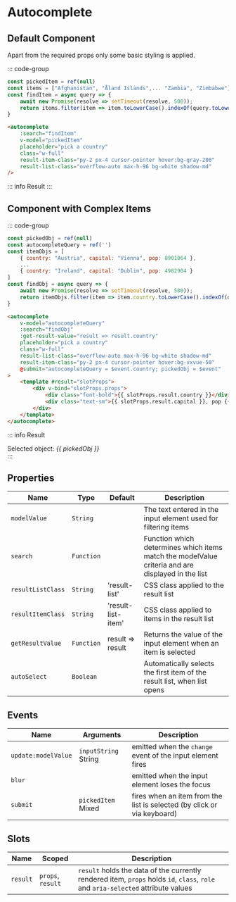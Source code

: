 <script setup>
    import Autocomplete from "../../src/components/autocomplete.vue"
    import { ref } from "vue"
    const pickedItem = ref(null)
    const items = ["Afghanistan", "Åland Islands", "Albania", "Algeria", "American Samoa", "Andorra", "Angola", "Anguilla", "Antarctica", "Antigua and Barbuda", "Argentina", "Armenia", "Aruba", "Australia", "Austria", "Azerbaijan", "Bahamas", "Bahrain", "Bangladesh", "Barbados", "Belarus", "Belgium", "Belize", "Benin", "Bermuda", "Bhutan", "Bolivia, Plurinational State of", "Bonaire, Sint Eustatius and Saba", "Bosnia and Herzegovina", "Botswana", "Bouvet Island", "Brazil", "British Indian Ocean Territory", "Brunei Darussalam", "Bulgaria", "Burkina Faso", "Burundi", "Cambodia", "Cameroon", "Canada", "Cape Verde", "Cayman Islands", "Central African Republic", "Chad", "Chile", "China", "Christmas Island", "Cocos (Keeling) Islands", "Colombia", "Comoros", "Congo", "Congo, the Democratic Republic of the", "Cook Islands", "Costa Rica", "Côte d'Ivoire", "Croatia", "Cuba", "Curaçao", "Cyprus", "Czech Republic", "Denmark", "Djibouti", "Dominica", "Dominican Republic", "Ecuador", "Egypt", "El Salvador", "Equatorial Guinea", "Eritrea", "Estonia", "Ethiopia", "Falkland Islands (Malvinas)", "Faroe Islands", "Fiji", "Finland", "France", "French Guiana", "French Polynesia", "French Southern Territories", "Gabon", "Gambia", "Georgia", "Germany", "Ghana", "Gibraltar", "Greece", "Greenland", "Grenada", "Guadeloupe", "Guam", "Guatemala", "Guernsey", "Guinea", "Guinea-Bissau", "Guyana", "Haiti", "Heard Island and McDonald Islands", "Holy See (Vatican City State)", "Honduras", "Hong Kong", "Hungary", "Iceland", "India", "Indonesia", "Iran, Islamic Republic of", "Iraq", "Ireland", "Isle of Man", "Israel", "Italy", "Jamaica", "Japan", "Jersey", "Jordan", "Kazakhstan", "Kenya", "Kiribati", "Korea, Democratic People's Republic of", "Korea, Republic of", "Kuwait", "Kyrgyzstan", "Lao People's Democratic Republic", "Latvia", "Lebanon", "Lesotho", "Liberia", "Libya", "Liechtenstein", "Lithuania", "Luxembourg", "Macao", "Macedonia, the Former Yugoslav Republic of", "Madagascar", "Malawi", "Malaysia", "Maldives", "Mali", "Malta", "Marshall Islands", "Martinique", "Mauritania", "Mauritius", "Mayotte", "Mexico", "Micronesia, Federated States of", "Moldova, Republic of", "Monaco", "Mongolia", "Montenegro", "Montserrat", "Morocco", "Mozambique", "Myanmar", "Namibia", "Nauru", "Nepal", "Netherlands", "New Caledonia", "New Zealand", "Nicaragua", "Niger", "Nigeria", "Niue", "Norfolk Island", "Northern Mariana Islands", "Norway", "Oman", "Pakistan", "Palau", "Palestine, State of", "Panama", "Papua New Guinea", "Paraguay", "Peru", "Philippines", "Pitcairn", "Poland", "Portugal", "Puerto Rico", "Qatar", "Réunion", "Romania", "Russian Federation", "Rwanda", "Saint Barthélemy", "Saint Helena, Ascension and Tristan da Cunha", "Saint Kitts and Nevis", "Saint Lucia", "Saint Martin (French part)", "Saint Pierre and Miquelon", "Saint Vincent and the Grenadines", "Samoa", "San Marino", "Sao Tome and Principe", "Saudi Arabia", "Senegal", "Serbia", "Seychelles", "Sierra Leone", "Singapore", "Sint Maarten (Dutch part)", "Slovakia", "Slovenia", "Solomon Islands", "Somalia", "South Africa", "South Georgia and the South Sandwich Islands", "South Sudan", "Spain", "Sri Lanka", "Sudan", "Suriname", "Svalbard and Jan Mayen", "Swaziland", "Sweden", "Switzerland", "Syrian Arab Republic", "Taiwan, Province of China", "Tajikistan", "Tanzania, United Republic of", "Thailand", "Timor-Leste", "Togo", "Tokelau", "Tonga", "Trinidad and Tobago", "Tunisia", "Turkey", "Turkmenistan", "Turks and Caicos Islands", "Tuvalu", "Uganda", "Ukraine", "United Arab Emirates", "United Kingdom", "United States", "United States Minor Outlying Islands", "Uruguay", "Uzbekistan", "Vanuatu", "Venezuela, Bolivarian Republic of", "Viet Nam", "Virgin Islands, British", "Virgin Islands, U.S.", "Wallis and Futuna", "Western Sahara", "Yemen", "Zambia", "Zimbabwe"]
    const findItem = async query => {
        await new Promise(resolve => setTimeout(resolve, 500));
        return items.filter(item => item.toLowerCase().indexOf(query.toLowerCase()) !== -1)
    }
    const pickedObj = ref(null)
    const autocompleteQuery = ref('')
    const itemObjs = [
        { country: "Austria", capital: "Vienna", pop: 8901064 },
        { country: "France", capital: "Paris", pop: 67391582 },
        { country: "Germany", capital: "Berlin", pop: 83166711 },
        { country: "Italy", capital: "Rome", pop: 59554023 },
        { country: "Spain", capital: "Madrid", pop: 47332614 },
        { country: "Portugal", capital: "Lisbon", pop: 10295909 },
        { country: "Belgium", capital: "Brussels", pop: 11524454 },
        { country: "Netherlands", capital: "Amsterdam", pop: 17407585 },
        { country: "Sweden", capital: "Stockholm", pop: 10365705 },
        { country: "Norway", capital: "Oslo", pop: 5465630 },
        { country: "Denmark", capital: "Copenhagen", pop: 5831404 },
        { country: "Finland", capital: "Helsinki", pop: 5542517 },
        { country: "Poland", capital: "Warsaw", pop: 38028278 },
        { country: "Czech Republic", capital: "Prague", pop: 10724555 },
        { country: "Hungary", capital: "Budapest", pop: 9606316 },
        { country: "Greece", capital: "Athens", pop: 10423054 },
        { country: "Bulgaria", capital: "Sofia", pop: 6951482 },
        { country: "Romania", capital: "Bucharest", pop: 19186201 },
        { country: "Switzerland", capital: "Bern", pop: 8632703 },
        { country: "Ireland", capital: "Dublin", pop: 4982904 }
    ]
    const findObj = async query => {
        await new Promise(resolve => setTimeout(resolve, 500));
        return itemObjs.filter(item => item.country.toLowerCase().indexOf(query.toLowerCase()) !== -1)
    }
</script>

# Autocomplete

## Default Component
Apart from the required props only some basic styling is applied. 

::: code-group
```js
const pickedItem = ref(null)
const items = ["Afghanistan", "Åland Islands",... "Zambia", "Zimbabwe"]
const findItem = async query => {
    await new Promise(resolve => setTimeout(resolve, 500));
    return items.filter(item => item.toLowerCase().indexOf(query.toLowerCase()) !== -1)
}
```
```html
<autocomplete
    :search="findItem"
    v-model="pickedItem"
    placeholder="pick a country"
    class="w-full"
    result-item-class="py-2 px-4 cursor-pointer hover:bg-gray-200"
    result-list-class="overflow-auto max-h-96 bg-white shadow-md"
/>
```
::: info Result
<autocomplete
    :search="findItem"
    v-model="pickedItem"
    placeholder="pick a country"
    class="w-full"
    result-item-class="py-2 px-4 cursor-pointer hover:bg-gray-200"
    result-list-class="overflow-auto max-h-96 bg-white shadow-md"
    auto-select
/>
:::

## Component with Complex Items

::: code-group
```js
const pickedObj = ref(null)
const autocompleteQuery = ref('')
const itemObjs = [
    { country: "Austria", capital: "Vienna", pop: 8901064 },
    ...
    { country: "Ireland", capital: "Dublin", pop: 4982904 }
]
const findObj = async query => {
    await new Promise(resolve => setTimeout(resolve, 500));
    return itemObjs.filter(item => item.country.toLowerCase().indexOf(query.toLowerCase()) !== -1)
}
```
```html
<autocomplete
    v-model="autocompleteQuery"
    :search="findObj"
    :get-result-value="result => result.country"
    placeholder="pick a country"
    class="w-full"
    result-list-class="overflow-auto max-h-96 bg-white shadow-md"
    result-item-class="py-2 px-4 cursor-pointer hover:bg-vxvue-50"
    @submit="autocompleteQuery = $event.country; pickedObj = $event"
>
    <template #result="slotProps">
        <div v-bind="slotProps.props">
            <div class="font-bold">{{ slotProps.result.country }}</div>
            <div class="text-sm">{{ slotProps.result.capital }}, pop {{ new Intl.NumberFormat('en-US', { maximumSignificantDigits: 3 }).format(slotProps.result.pop / 1e6) }}m</div>
        </div>
    </template>
</autocomplete>
```
::: info Result
<div>Selected object: <em>{{ pickedObj }}</em></div>
<autocomplete
    v-model="autocompleteQuery"
    :search="findObj"
    :get-result-value="result => result.country"
    placeholder="pick a country"
    class="w-full"
    result-list-class="overflow-auto max-h-96 bg-white shadow-md"
    result-item-class="py-2 px-4 cursor-pointer hover:bg-vxvue-50"
    @submit="autocompleteQuery = $event.country; pickedObj = $event"
>
<template #result="slotProps">
    <div v-bind="slotProps.props">
        <div class="font-bold">{{ slotProps.result.country }}</div>
        <div class="text-sm">{{ slotProps.result.capital }}, pop {{ new Intl.NumberFormat('en-US', { maximumSignificantDigits: 3 }).format(slotProps.result.pop / 1e6) }}m</div>
    </div>
</template>
</autocomplete>
:::

## Properties
| Name               | Type       | Default              | Description                                                                                       |
|--------------------|------------|----------------------|---------------------------------------------------------------------------------------------------|
| `modelValue`       | `String`   |                      | The text entered in the input element used for filtering items                                    |
| `search`           | `Function` |                      | Function which determines which items match the modelValue criteria and are displayed in the list |
| `resultListClass`  | `String`   | 'result-list'        | CSS class applied to the result list                                                              |
| `resultItemClass`  | `String`   | 'result-list-item'   | CSS class applied to items in the result list                                                     |
| `getResultValue`   | `Function` | result => result     | Returns the value of the input element when an item is selected                                   |
| `autoSelect`       | `Boolean`  |                      | Automatically selects the first item of the result list, when list opens                          |

## Events
| Name                | Arguments            | Description                                                             |
|---------------------|----------------------|-------------------------------------------------------------------------|
| `update:modelValue` | `inputString` String | emitted when the `change` event of the input element fires              |
| `blur`              |                      | emitted when the input element loses the focus                          |
| `submit`            | `pickedItem` Mixed   | fires when an item from the list is selected (by click or via keyboard) |

## Slots
| Name     | Scoped            | Description                                                                                                                      |
|----------|-------------------|----------------------------------------------------------------------------------------------------------------------------------|
| `result` | `props`, `result` | `result` holds the data of the currently rendered item, `props` holds `id`, `class`, `role` and `aria-selected` attribute values |
